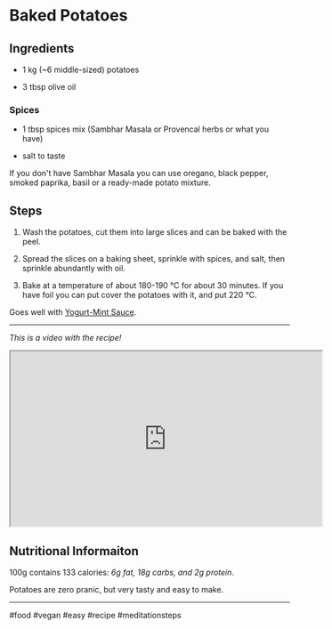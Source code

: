 # Baked Potatoes

## Ingredients

*   1 kg (~6 middle-sized) potatoes
    
*   3 tbsp olive oil
    

### Spices

*   1 tbsp spices mix (Sambhar Masala or Provencal herbs or what you have)
    
*   salt to taste
    

If you don't have Sambhar Masala you can use oregano, black pepper, smoked paprika, basil or a ready-made potato mixture.

## Steps

1.  Wash the potatoes, cut them into large slices and can be baked with the peel.
    
2.  Spread the slices on a baking sheet, sprinkle with spices, and salt, then sprinkle abundantly with oil.
    
3.  Bake at a temperature of about 180-190 °C for about 30 minutes. If you have foil you can put cover the potatoes with it, and put 220 °C.
    

Goes well with [Yogurt-Mint Sauce](https://pranic-diet.com/yogurt-mint-sauce).

* * *

*This is a video with the recipe!*

<iframe width="560" height="315" src="https://www.youtube.com/embed/bfHe7sOydsU"></iframe>

## **Nutritional Informaiton**

100g contains 133 calories: *6g fat, 18g carbs, and 2g protein*.

Potatoes are zero pranic, but very tasty and easy to make.

* * *

#food #vegan #easy #recipe #meditationsteps